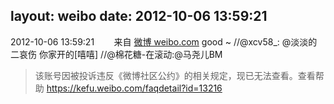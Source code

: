 layout: weibo
date: 2012-10-06 13:59:21
---
<meta name="referrer" content="no-referrer" />

2012-10-06 13:59:21  &nbsp;&nbsp;&nbsp;&nbsp;&nbsp;&nbsp; 来自 <a href="http://weibo.com/" rel="nofollow">微博 weibo.com</a>
good ~ //@xcv58_: @淡淡的二哀伤 你家开的[嘻嘻] //@棉花糖-在滚动:@马尧儿BM
>  该账号因被投诉违反《微博社区公约》的相关规定，现已无法查看。查看帮助 https://kefu.weibo.com/faqdetail?id=13216
